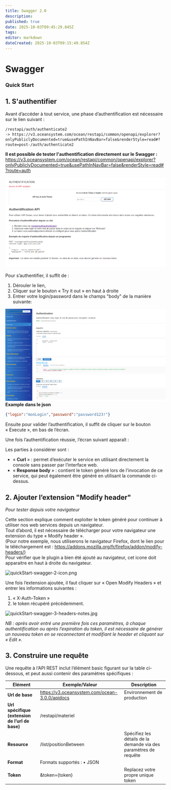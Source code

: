 ```yaml
---
title: Swagger 2.0
description: 
published: true
date: 2025-10-03T09:45:29.845Z
tags: 
editor: markdown
dateCreated: 2025-10-03T09:15:49.854Z
---
```


# Swagger

### Quick Start

## 1\. S'authentifier

Avant d’accéder à tout service, une phase d’authentification est nécessaire sur le lien suivant :

```
/restapi/auth/authenticate2
-> https://v3.oceansystem.com/ocean/restapi/common/openapi/explorer?onlyPubliclyDocumented=true&usePathInNavBar=false&renderStyle=read#?route=post-/auth/authenticate2
```

**Il est possible de tester l'authentification directement sur le Swagger :**
https://v3.oceansystem.com/ocean/restapi/common/openapi/explorer?onlyPubliclyDocumented=true&usePathInNavBar=false&renderStyle=read#?route=auth

![create_file.png](/contributing_img/test_authentificate.png)

Pour s’authentifier, il suffit de :

1.  Dérouler le lien,
2.  Cliquer sur le bouton « Try it out » en haut à droite 
3.  Entrer votre login/password dans le champs "body" de la manière suivante:

![connexion_new_swagger.png](/contributing_img/connexion_new_swagger.png)
**Example dans le json** 
```JSON
{"login":"monLogin","password":"password123!"}
```

Ensuite pour valider l’authentification, il suffit de cliquer sur le bouton « Execute », en bas de l’écran.

Une fois l’authentification réussie, l’écran suivant apparaît :

Les parties à considérer sont :

-   « **Curl** » : permet d’exécuter le service en utilisant directement la console sans passer par l’interface web.
-   « **Response body** » : contient le token généré lors de l’invocation de ce service, qui peut également être généré en utilisant la commande ci-dessus.

## 2\. Ajouter l’extension "Modify header"

*Pour tester depuis votre navigateur*

Cette section explique comment exploiter le token généré pour continuer à utiliser nos web services depuis un navigateur.  
Tout d’abord, il est nécessaire de télécharger pour votre navigateur une extension du type « Modify header ».  
(Pour notre exemple, nous utiliserons le navigateur Firefox, dont le lien pour le téléchargement est : https://addons.mozilla.org/fr/firefox/addon/modify-headers/)  
Pour vérifier que le plugin a bien été ajouté au navigateur, cet icone doit apparaitre en haut à droite du navigateur.

![quickStart-swagger-2-icon.png](/quickStart-swagger-2-icon.png)

Une fois l’extension ajoutée, il faut cliquer sur « Open Modify Headers » et entrer les informations suivantes :

1.  « X-Auth-Token »
2.  le token récupéré précédemment.

![quickStart-swagger-3-headers-notes.jpg](/quickStart-swagger-3-headers-notes.jpg)

*NB : après avoir entré une première fois ces paramètres, à chaque authentification ou après l’expiration du token, il est nécessaire de générer un nouveau token en se reconnectant et modifiant le header et cliquant sur « Edit ».*

## 3\. Construire une requête

Une requête à l‘API REST inclut l’élément basic figurant sur la table ci-dessous, et peut aussi contenir des paramètres spécifiques :

| Elément | Exemple/Valeur | Description |
| --- | --- | --- |
| **Url de base** | https://v3.oceansystem.com/ocean-3.0.0/apidocs | Environnement de production |
| **Url spécifique (extension de l’url de base)** | /restapi/materiel |  |
| **Resource** | /list/positionBetween | Spécifiez les détails de la demande via des paramètres de requête |
| **Format** | Formats supportés : • JSON |  |
| **Token** | &token={token} | Replacez votre propre unique token |

